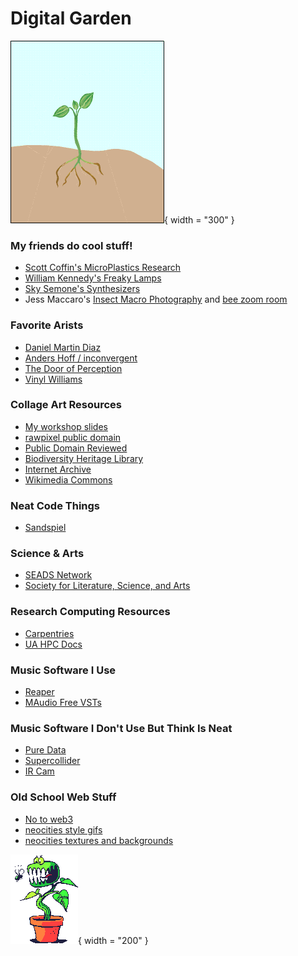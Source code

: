 # Digital Garden

![](/assets/images/plant.gif){ width = "300" }

### My friends do cool stuff!

- [Scott Coffin's MicroPlastics Research](https://scottcoff.in/)
- [William Kennedy's Freaky Lamps](https://freakylamps.com/)
- [Sky Semone's Synthesizers](https://www.instagram.com/implicit.none/)
- Jess Maccaro's [Insect Macro Photography](https://jmacc0031.wixsite.com/mysite) and [bee zoom room](https://hchu036.wixsite.com/beezoom/main-room)

### Favorite Arists

- [Daniel Martin Diaz](https://www.danielmartindiaz.com/)
- [Anders Hoff / inconvergent](https://inconvergent.net/)
- [The Door of Perception](https://doorofperception.com)
- [Vinyl Williams](https://vinylwilliams.com/)

### Collage Art Resources

- [My workshop slides](https://docs.google.com/presentation/d/1v6g_mjr3enAydSbxsQmOIydzqa34FWKXTI3uywy30iM/edit?usp=sharing)  
- [rawpixel public domain](https://www.rawpixel.com/search?page=1&path=_topics%7C%24publicdomain&sort=curated)
- [Public Domain Reviewed](https://publicdomainreview.org/)  
- [Biodiversity Heritage Library](https://www.flickr.com/photos/biodivlibrary/)  
- [Internet Archive](https://archive.org/)  
- [Wikimedia Commons](https://commons.wikimedia.org/wiki/Main_Page)

### Neat Code Things
- [Sandspiel](https://sandspiel.club/)

### Science & Arts
- [SEADS Network](https://seads.network/info)
- [Society for Literature, Science, and Arts](https://litsciarts.org/)

### Research Computing Resources
- [Carpentries](https://carpentries.org/)
- [UA HPC Docs](https://hpcdocs.hpc.arizona.edu/)

### Music Software I Use
- [Reaper](https://www.reaper.fm/)
- [MAudio Free VSTs](https://www.meldaproduction.com/MFreeFXBundle)

### Music Software I Don't Use But Think Is Neat
- [Pure Data](https://puredata.info/)
- [Supercollider](https://supercollider.github.io/)
- [IR Cam](https://www.ircamlab.com/)

### Old School Web Stuff
- [No to web3](https://yesterweb.org/no-to-web3/)
- [neocities style gifs](https://gifcities.org/)
- [neocities textures and backgrounds](https://textures.neocities.org/)

![](/assets/images/venus.gif){ width = "200" }